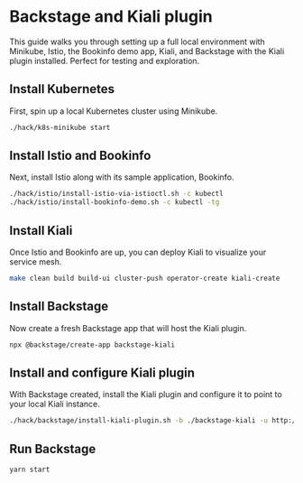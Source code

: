 # Backstage and Kiali plugin

This guide walks you through setting up a full local environment with Minikube, Istio, the Bookinfo demo app, Kiali, and Backstage with the Kiali plugin installed. Perfect for testing and exploration.

## Install Kubernetes

First, spin up a local Kubernetes cluster using Minikube.

```bash
./hack/k8s-minikube start
```

## Install Istio and Bookinfo

Next, install Istio along with its sample application, Bookinfo.


```bash
./hack/istio/install-istio-via-istioctl.sh -c kubectl
./hack/istio/install-bookinfo-demo.sh -c kubectl -tg
```

## Install Kiali

Once Istio and Bookinfo are up, you can deploy Kiali to visualize your service mesh.

```bash
make clean build build-ui cluster-push operator-create kiali-create
```

## Install Backstage

Now create a fresh Backstage app that will host the Kiali plugin.

```bash
npx @backstage/create-app backstage-kiali
```

## Install and configure Kiali plugin

With Backstage created, install the Kiali plugin and configure it to point to your local Kiali instance.

```bash
./hack/backstage/install-kiali-plugin.sh -b ./backstage-kiali -u http://localhost:20001/kiali/
```

## Run Backstage

```bash
yarn start
```
